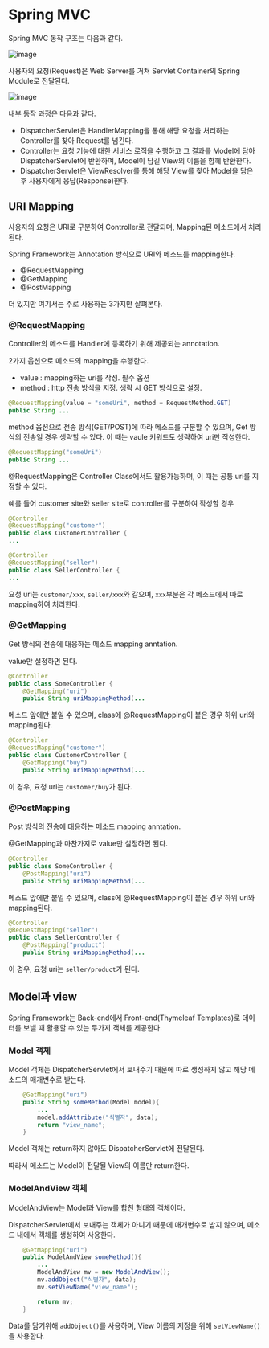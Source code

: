 # Spring MVC
Spring MVC 동작 구조는 다음과 같다.

![image](https://github.com/tiblo/spring_edu/assets/34559256/b2ee479d-0cf7-4080-9d1a-ce4bc2517207)

사용자의 요청(Request)은 Web Server를 거쳐 Servlet Container의 Spring Module로 전달된다.

![image](https://github.com/tiblo/spring_edu/assets/34559256/6383d4bf-29df-467e-8c5c-4c77c5f377a4)

내부 동작 과정은 다음과 같다.
- DispatcherServlet은 HandlerMapping을 통해 해당 요청을 처리하는 Controller를 찾아 Request를 넘긴다.
- Controller는 요청 기능에 대한 서비스 로직을 수행하고 그 결과를 Model에 담아 DispatcherServlet에 반환하며, Model이 담길 View의 이름을 함께 반환한다.
- DispatcherServlet은 ViewResolver를 통해 해당 View를 찾아 Model을 담은 후 사용자에게 응답(Response)한다.

## URI Mapping
사용자의 요청은 URI로 구분하여 Controller로 전달되며, Mapping된 메소드에서 처리된다.

Spring Framework는 Annotation 방식으로 URI와 메소드를 mapping한다.
- @RequestMapping
- @GetMapping
- @PostMapping

더 있지만 여기서는 주로 사용하는 3가지만 살펴본다.

### @RequestMapping
Controller의 메소드를 Handler에 등록하기 위해 제공되는 annotation.

2가지 옵션으로 메소드의 mapping을 수행한다.
- value : mapping하는 uri를 작성. 필수 옵션
- method : http 전송 방식을 지정. 생략 시 GET 방식으로 설정.

```java
@RequestMapping(value = "someUri", method = RequestMethod.GET)
public String ...
```

method 옵션으로 전송 방식(GET/POST)에 따라 메소드를 구분할 수 있으며, Get 방식의 전송일 경우 생략할 수 있다.
이 때는 vaule 키워드도 생략하여 uri만 작성한다.
```java
@RequestMapping("someUri")
public String ...
```

@RequestMapping은 Controller Class에서도 활용가능하며, 이 때는 공통 uri를 지정할 수 있다.

예를 들어 customer site와 seller site로 controller를 구분하여 작성할 경우
```java
@Controller
@RequestMapping("customer")
public class CustomerController {
...
```

```java
@Controller
@RequestMapping("seller")
public class SellerController {
...
```

요청 uri는 ``customer/xxx``, ``seller/xxx``와 같으며, ``xxx``부분은 각 메소드에서 따로 mapping하여 처리한다.

### @GetMapping
Get 방식의 전송에 대응하는 메소드 mapping anntation.

value만 설정하면 된다.

```java
@Controller
public class SomeController {
    @GetMapping("uri")
    public String uriMappingMethod(...
```

메소드 앞에만 붙일 수 있으며, class에 @RequestMapping이 붙은 경우 하위 uri와 mapping된다.
```java
@Controller
@RequestMapping("customer")
public class CustomerController {
    @GetMapping("buy")
    public String uriMappingMethod(...
```

이 경우, 요청 uri는 ``customer/buy``가 된다.

### @PostMapping
Post 방식의 전송에 대응하는 메소드 mapping anntation.

@GetMapping과 마찬가지로 value만 설정하면 된다.

```java
@Controller
public class SomeController {
    @PostMapping("uri")
    public String uriMappingMethod(...
```

메소드 앞에만 붙일 수 있으며, class에 @RequestMapping이 붙은 경우 하위 uri와 mapping된다.
```java
@Controller
@RequestMapping("seller")
public class SellerController {
    @PostMapping("product")
    public String uriMappingMethod(...
```

이 경우, 요청 uri는 ``seller/product``가 된다.

## Model과 view
Spring Framework는 Back-end에서 Front-end(Thymeleaf Templates)로 데이터를 보낼 때 활용할 수 있는 두가지 객체를 제공한다.

### Model 객체
Model 객체는 DispatcherServlet에서 보내주기 때문에 따로 생성하지 않고 해당 메소드의 매개변수로 받는다.
```java
    @GetMapping("uri")
    public String someMethod(Model model){
        ...
        model.addAttribute("식별자", data);
        return "view_name";
    }
```

Model 객체는 return하지 않아도 DispatcherServlet에 전달된다.

따라서 메소드는 Model이 전달될 View의 이름만 return한다.

### ModelAndView 객체
ModelAndView는 Model과 View를 합친 형태의 객체이다.

DispatcherServlet에서 보내주는 객체가 아니기 때문에 매개변수로 받지 않으며, 메소드 내에서 객체를 생성하여 사용한다.

```java
    @GetMapping("uri")
    public ModelAndView someMethod(){
        ...
        ModelAndView mv = new ModelAndView();
        mv.addObject("식별자", data);
        mv.setViewName("view_name");

        return mv;
    }
```

Data를 담기위해 ``addObject()``를 사용하며, View 이름의 지정을 위해 ``setViewName()``을 사용한다.


